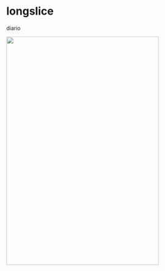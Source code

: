 # longslice
diario

<img height="600" width="400" src="https://user-images.githubusercontent.com/127590037/235289848-c6237a32-9b88-4c50-8e7a-a62468617864.png" />
